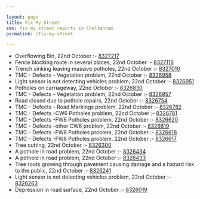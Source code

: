 ```yaml
---

layout: page
title: Fix My Street
seo: fix my street reports in Cheltenham
permalink: /fix-my-street

---
```


<!-- fix_marker starts -->

- Overflowing Bin, 22nd October :- [8327217](https://www.fixmystreet.com/report/8327217)
- Fence blocking route in several places, 22nd October :- [8327116](https://www.fixmystreet.com/report/8327116)
- Trench sinking leaving massive potholes, 22nd October :- [8327010](https://www.fixmystreet.com/report/8327010)
- TMC - Defects - Vegetation problem, 22nd October :- [8326958](https://www.fixmystreet.com/report/8326958)
- Light sensor is not detecting vehicles problem, 22nd October :- [8326951](https://www.fixmystreet.com/report/8326951)
- Potholes on carriageway, 22nd October :- [8326830](https://www.fixmystreet.com/report/8326830)
- TMC - Defects - Vegetation problem, 22nd October :- [8326957](https://www.fixmystreet.com/report/8326957)
- Road closed due to pothole repairs, 22nd October :- [8326754](https://www.fixmystreet.com/report/8326754)
- TMC - Defects - Road Markings problem, 22nd October :- [8326782](https://www.fixmystreet.com/report/8326782)
- TMC - Defects -CW6 Potholes  problem, 22nd October :- [8326781](https://www.fixmystreet.com/report/8326781)
- TMC - Defects -FW6 Potholes problem, 22nd October :- [8326620](https://www.fixmystreet.com/report/8326620)
- TMC - Defects -other CW6 problem, 22nd October :- [8326619](https://www.fixmystreet.com/report/8326619)
- TMC - Defects -FW6 Potholes problem, 22nd October :- [8326618](https://www.fixmystreet.com/report/8326618)
- TMC - Defects -FW6 Potholes problem, 22nd October :- [8326617](https://www.fixmystreet.com/report/8326617)
- Tree cutting, 22nd October :- [8326300](https://www.fixmystreet.com/report/8326300)
- A pothole in road problem, 22nd October :- [8326434](https://www.fixmystreet.com/report/8326434)
- A pothole in road problem, 22nd October :- [8326433](https://www.fixmystreet.com/report/8326433)
- Tree roots growing through pavement causing damage and a hazard risk to the public, 22nd October :- [8326241](https://www.fixmystreet.com/report/8326241)
- Light sensor is not detecting vehicles problem, 22nd October :- [8326263](https://www.fixmystreet.com/report/8326263)
- Depression in road surface, 22nd October :- [8326019](https://www.fixmystreet.com/report/8326019)

<!-- fix_marker ends -->